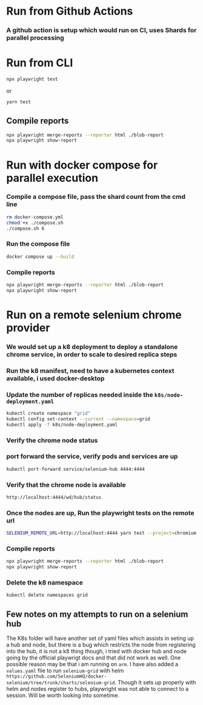 # Run from Github Actions
### A github action is setup which would run on CI, uses Shards for parallel processing

# Run from CLI

```bash
npx playwright test
```
or 
```bash
yarn test
```
## Compile reports

```bash
npx playwright merge-reports --reporter html ./blob-report
npx playwright show-report
```

# Run with docker compose for parallel execution

### Compile a compose file, pass the shard count from the cmd line
```bash
rm docker-compose.yml
chmod +x ./compose.sh
./compose.sh 6
```
### Run the compose file
```bash
docker compose up --build
```
### Compile reports
```bash
npx playwright merge-reports --reporter html ./blob-report
npx playwright show-report
```

# Run on a remote selenium chrome provider
### We would set up a k8 deployment to deploy a standalone chrome service, in order to scale to desired replica steps
### Run the k8 manifest, need to have a kubernetes context available, i used docker-desktop
### Update the number of replicas needed inside the ```k8s/node-deployment.yaml```
```bash
kubectl create namespace "grid"
kubectl config set-context --current --namespace=grid
kubectl apply -f k8s/node-deployment.yaml
```
### Verify the chrome node status

### port forward the service, verify pods and services are up
```bash
kubectl port-forward service/selenium-hub 4444:4444
```
### Verify that the chrome node is available
```bash
http://localhost:4444/wd/hub/status
```

### Once the nodes are up, Run the playwright tests on the remote url 
```bash
SELENIUM_REMOTE_URL=http://localhost:4444 yarn test --project=chromium
```
### Compile reports
```bash
npx playwright merge-reports --reporter html ./blob-report
npx playwright show-report
```

### Delete the k8 namespace
```bash
kubectl delete namespaces grid
```

## Few notes on my attempts to run on a selenium hub

The K8s folder will have another set of yaml files which assists in seting up a hub and node, but there is a bug which restricts the node from registering into the hub, it is not a k8 thing though, i tried with docker hub and node going by the official playwrigt docs and that did not work as well. One possible reason may be that i am running on ```arm```. 
I have also added a ```values.yaml``` file to run ```selenium-grid``` with helm 
```https://github.com/SeleniumHQ/docker-selenium/tree/trunk/charts/selenium-grid```. Though it sets up properly with helm and nodes register to hubs, playwright was not able to connect to a session. Will be worth looking into sometime.